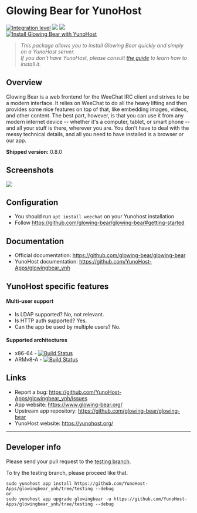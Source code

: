 # Glowing Bear for YunoHost

[![Integration level](https://dash.yunohost.org/integration/glowingbear.svg)](https://dash.yunohost.org/appci/app/glowingbear) ![](https://ci-apps.yunohost.org/ci/badges/glowingbear.status.svg) ![](https://ci-apps.yunohost.org/ci/badges/glowingbear.maintain.svg)  
[![Install Glowing Bear with YunoHost](https://install-app.yunohost.org/install-with-yunohost.png)](https://install-app.yunohost.org/?app=glowingbear)

> *This package allows you to install Glowing Bear quickly and simply on a YunoHost server.  
If you don't have YunoHost, please consult [the guide](https://yunohost.org/#/install) to learn how to install it.*

## Overview
Glowing Bear is a web frontend for the WeeChat IRC client and strives to be a modern interface. It relies on WeeChat to do all the heavy lifting and then provides some nice features on top of that, like embedding images, videos, and other content. The best part, however, is that you can use it from any modern internet device -- whether it's a computer, tablet, or smart phone -- and all your stuff is there, wherever you are. You don't have to deal with the messy technical details, and all you need to have installed is a browser or our app.

**Shipped version:** 0.8.0

## Screenshots

![](https://camo.githubusercontent.com/277788ad057cf6934499621c7ba1193e6edbdb0e/68747470733a2f2f347a322e64652f676c6f77696e67626561722e706e67)

## Configuration

* You should run `apt install weechat` on your Yunohost installation
* Follow https://github.com/glowing-bear/glowing-bear#getting-started

## Documentation

 * Official documentation: https://github.com/glowing-bear/glowing-bear
 * YunoHost documentation: https://github.com/YunoHost-Apps/glowingbear_ynh

## YunoHost specific features

#### Multi-user support

* Is LDAP supported? No, not relevant.
* Is HTTP auth supported? Yes.
* Can the app be used by multiple users? No.

#### Supported architectures

* x86-64 - [![Build Status](https://ci-apps.yunohost.org/ci/logs/glowingbear%20%28Apps%29.svg)](https://ci-apps.yunohost.org/ci/apps/glowingbear/)
* ARMv8-A - [![Build Status](https://ci-apps-arm.yunohost.org/ci/logs/glowingbear%20%28Apps%29.svg)](https://ci-apps-arm.yunohost.org/ci/apps/glowingbear/)

## Links

 * Report a bug: https://github.com/YunoHost-Apps/glowingbear_ynh/issues
 * App website: https://www.glowing-bear.org/
 * Upstream app repository: https://github.com/glowing-bear/glowing-bear
 * YunoHost website: https://yunohost.org/

---

Developer info
----------------

Please send your pull request to the [testing branch](https://github.com/YunoHost-Apps/glowingbear_ynh/tree/testing).

To try the testing branch, please proceed like that.
```
sudo yunohost app install https://github.com/YunoHost-Apps/glowingbear_ynh/tree/testing --debug
or
sudo yunohost app upgrade glowingbear -u https://github.com/YunoHost-Apps/glowingbear_ynh/tree/testing --debug
```

